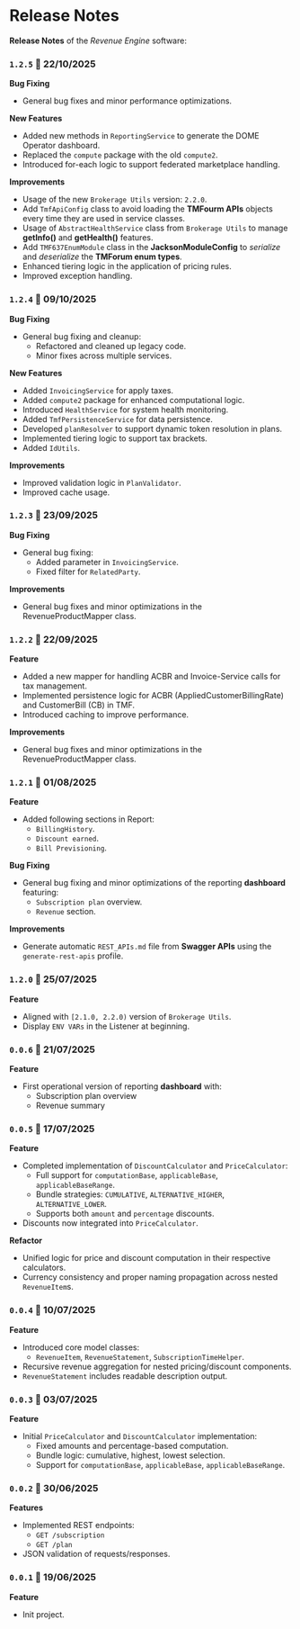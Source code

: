 # Release Notes
 
**Release Notes** of the *Revenue Engine* software:


### <code>1.2.5</code> :calendar: 22/10/2025
**Bug Fixing**
- General bug fixes and minor performance optimizations.

**New Features**
- Added new methods in `ReportingService` to generate the DOME Operator dashboard.
- Replaced the `compute` package with the old `compute2`.
- Introduced for-each logic to support federated marketplace handling.

**Improvements**
- Usage of the new `Brokerage Utils` version: `2.2.0`.
- Add `TmfApiConfig` class to avoid loading the **TMFourm APIs** objects every time they are used in service classes.
- Usage of `AbstractHealthService` class from `Brokerage Utils` to manage **getInfo()** and **getHealth()** features.
- Add `TMF637EnumModule` class in the **JacksonModuleConfig** to *serialize* and *deserialize* the **TMForum enum types**.
- Enhanced tiering logic in the application of pricing rules.
- Improved exception handling.


### <code>1.2.4</code> :calendar: 09/10/2025
**Bug Fixing**
- General bug fixing and cleanup:
  - Refactored and cleaned up legacy code.
  - Minor fixes across multiple services.

**New Features**
- Added `InvoicingService` for apply taxes.
- Added `compute2` package for enhanced computational logic.
- Introduced `HealthService` for system health monitoring.
- Added `TmfPersistenceService` for data persistence.
- Developed `planResolver` to support dynamic token resolution in plans.
- Implemented tiering logic to support tax brackets.
- Added `IdUtils`.

**Improvements**
- Improved validation logic in `PlanValidator`.
- Improved cache usage.

### <code>1.2.3</code> :calendar: 23/09/2025
**Bug Fixing**
- General bug fixing:
	- Added parameter in `InvoicingService`.
	- Fixed filter for `RelatedParty`.

**Improvements**
- General bug fixes and minor optimizations in the RevenueProductMapper class.


### <code>1.2.2</code> :calendar: 22/09/2025
**Feature**
- Added a new mapper for handling ACBR and Invoice-Service calls for tax management.
- Implemented persistence logic for ACBR (AppliedCustomerBillingRate) and CustomerBill (CB) in TMF.
- Introduced caching to improve performance.
  
**Improvements**
- General bug fixes and minor optimizations in the RevenueProductMapper class.

### <code>1.2.1</code> :calendar: 01/08/2025
**Feature**
- Added following sections in Report:
	- `BillingHistory`.
	- `Discount earned`.
	- `Bill Previsioning`.
  
**Bug Fixing**
- General bug fixing and minor optimizations of the reporting **dashboard** featuring:
	- `Subscription plan` overview.
	- `Revenue` section.

**Improvements**
* Generate automatic `REST_APIs.md` file from **Swagger APIs** using the `generate-rest-apis` profile.

### <code>1.2.0</code> :calendar: 25/07/2025
**Feature**
* Aligned with `[2.1.0, 2.2.0)` version of `Brokerage Utils`.
* Display `ENV VARs` in the Listener at beginning.
 
 
### <code>0.0.6</code> :calendar: 21/07/2025
**Feature**
- First operational version of reporting **dashboard** with:
  - Subscription plan overview
  - Revenue summary
  
  
### <code>0.0.5</code> :calendar: 17/07/2025
**Feature**
- Completed implementation of `DiscountCalculator` and `PriceCalculator`:
  - Full support for `computationBase`, `applicableBase`, `applicableBaseRange`.
  - Bundle strategies: `CUMULATIVE`, `ALTERNATIVE_HIGHER`, `ALTERNATIVE_LOWER`.
  - Supports both `amount` and `percentage` discounts.
- Discounts now integrated into `PriceCalculator`.
 
**Refactor**
- Unified logic for price and discount computation in their respective calculators.
- Currency consistency and proper naming propagation across nested `RevenueItem`s.
 
 
### <code>0.0.4</code> :calendar: 10/07/2025
**Feature**
- Introduced core model classes:
  - `RevenueItem`, `RevenueStatement`, `SubscriptionTimeHelper`.
- Recursive revenue aggregation for nested pricing/discount components.
- `RevenueStatement` includes readable description output.
 
 
### <code>0.0.3</code> :calendar: 03/07/2025
**Feature**
- Initial `PriceCalculator` and `DiscountCalculator` implementation:
  - Fixed amounts and percentage-based computation.
  - Bundle logic: cumulative, highest, lowest selection.
  - Support for `computationBase`, `applicableBase`, `applicableBaseRange`.
 
 
### <code>0.0.2</code> :calendar: 30/06/2025
**Features**
- Implemented REST endpoints:
  - `GET /subscription`
  - `GET /plan`
- JSON validation of requests/responses.
 
 
### <code>0.0.1</code> :calendar: 19/06/2025
**Feature**
* Init project.
